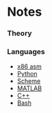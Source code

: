 Notes
=====

### Theory 

### Languages
* [x86 asm](./x86_asm.md)
* [Python](./python.md)
* [Scheme](./scheme.md)
* [MATLAB](./matlab.md)
* [C++](./cpp.md)
* [Bash](./bash.md)
